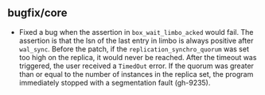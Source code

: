 ## bugfix/core

* Fixed a bug when the assertion in `box_wait_limbo_acked` would fail. The
  assertion is that the lsn of the last entry in limbo is always positive after
  `wal_sync`. Before the patch, if the `replication_synchro_quorum` was set too
  high on the replica, it would never be reached. After the timeout was
  triggered, the user received a `TimedOut` error. If the quorum was greater
  than or equal to the number of instances in the replica set, the program
  immediately stopped with a segmentation fault (gh-9235).
